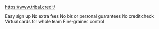 https://www.tribal.credit/

Easy sign up
No extra fees
No biz or personal guarantees
No credit check
Virtual cards for whole team
Fine-grained control

